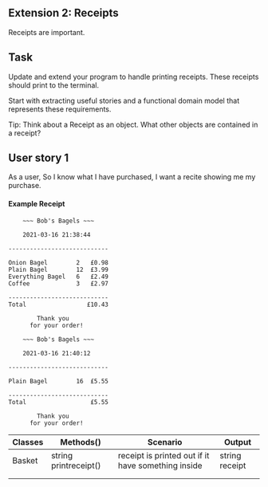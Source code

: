 ## Extension 2: Receipts

Receipts are important.

## Task

Update and extend your program to handle printing receipts. These receipts should print to the terminal.

Start with extracting useful stories and a functional domain model that represents these requirements.

Tip: Think about a Receipt as an object. What other objects are contained in a receipt?

## User story 1
As a user, So I know what I have purchased, I want a recite showing me my purchase.




#### Example Receipt
```
    ~~~ Bob's Bagels ~~~

    2021-03-16 21:38:44

----------------------------

Onion Bagel        2   £0.98
Plain Bagel        12  £3.99
Everything Bagel   6   £2.49
Coffee             3   £2.97

----------------------------
Total                 £10.43

        Thank you
      for your order!
```

```
    ~~~ Bob's Bagels ~~~

    2021-03-16 21:40:12

----------------------------

Plain Bagel        16  £5.55

----------------------------
Total                  £5.55

        Thank you
      for your order!
```


| Classes | Methods()             | Scenario                                           | Output         |
|---------|-----------------------|----------------------------------------------------|----------------|
| Basket  | string printreceipt() | receipt is printed out if it have something inside | string receipt |
|         |                       |                                                    |                |
|         |                       |                                                    |                |